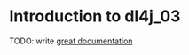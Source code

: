 # Introduction to dl4j_03

TODO: write [great documentation](http://jacobian.org/writing/what-to-write/)
